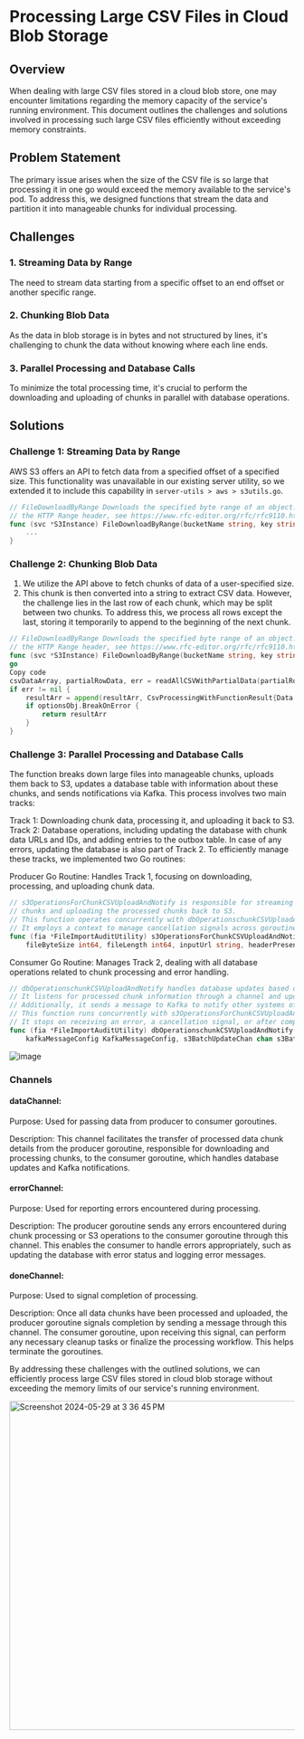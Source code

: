 # Processing Large CSV Files in Cloud Blob Storage

## Overview

When dealing with large CSV files stored in a cloud blob store, one may encounter limitations regarding the memory capacity of the service's running environment. This document outlines the challenges and solutions involved in processing such large CSV files efficiently without exceeding memory constraints.

## Problem Statement

The primary issue arises when the size of the CSV file is so large that processing it in one go would exceed the memory available to the service's pod. To address this, we designed functions that stream the data and partition it into manageable chunks for individual processing.

## Challenges

### 1. Streaming Data by Range

The need to stream data starting from a specific offset to an end offset or another specific range.

### 2. Chunking Blob Data

As the data in blob storage is in bytes and not structured by lines, it's challenging to chunk the data without knowing where each line ends.

### 3. Parallel Processing and Database Calls

To minimize the total processing time, it's crucial to perform the downloading and uploading of chunks in parallel with database operations.

## Solutions

### Challenge 1: Streaming Data by Range

AWS S3 offers an API to fetch data from a specified offset of a specified size. This functionality was unavailable in our existing server utility, so we extended it to include this capability in `server-utils > aws > s3utils.go`.
```go
// FileDownloadByRange Downloads the specified byte range of an object. For more information about
// the HTTP Range header, see https://www.rfc-editor.org/rfc/rfc9110.html#name-range
func (svc *S3Instance) FileDownloadByRange(bucketName string, key string, logger *logrus.Entry, offset int64, byteLength int64, fileLength int64) (string, int64, error) {
    ...
}
```

### Challenge 2: Chunking Blob Data

1. We utilize the API above to fetch chunks of data of a user-specified size.
2. This chunk is then converted into a string to extract CSV data. However, the challenge lies in the last row of each chunk, which may be split between two chunks. To address this, we process all rows except the last, storing it temporarily to append to the beginning of the next chunk.

```go
// FileDownloadByRange Downloads the specified byte range of an object. For more information about
// the HTTP Range header, see https://www.rfc-editor.org/rfc/rfc9110.html#name-range
func (svc *S3Instance) FileDownloadByRange(bucketName string, key string, logger *logrus.Entry, offset int64, byt ...
go
Copy code
csvDataArray, partialRowData, err = readAllCSVWithPartialData(partialRowData+string(csvDataBytes), currentOffset
if err != nil {
    resultArr = append(resultArr, CsvProcessingWithFunctionResult{Data: nil, Err: err})
    if optionsObj.BreakOnError {
        return resultArr
    }
}
```
### Challenge 3: Parallel Processing and Database Calls

The function breaks down large files into manageable chunks, uploads them back to S3, updates a database table with information about these chunks, and sends notifications via Kafka. This process involves two main tracks:

Track 1: Downloading chunk data, processing it, and uploading it back to S3.
Track 2: Database operations, including updating the database with chunk data URLs and IDs, and adding entries to the outbox table.
In case of any errors, updating the database is also part of Track 2. To efficiently manage these tracks, we implemented two Go routines:

Producer Go Routine: Handles Track 1, focusing on downloading, processing, and uploading chunk data.
```go
// s3OperationsForChunkCSVUploadAndNotify is responsible for streaming data from an S3 CSV file in
// chunks and uploading the processed chunks back to S3.
// This function operates concurrently with dbOperationschunkCSVUploadAndNotify, sharing state via channels.
// It employs a context to manage cancellation signals across goroutines, ensuring graceful shutdown on errors or completion.
func (fia *FileImportAuditUtility) s3OperationsForChunkCSVUploadAndNotify(ctx context.Context, cancel context.CancelFunc, bucket string,
	fileByteSize int64, fileLength int64, inputUrl string, headerPresent bool, s3BatchUpdateChan chan s3BatchChanData, s3BatchErrorChan chan error){...}
```

Consumer Go Routine: Manages Track 2, dealing with all database operations related to chunk processing and error handling.
```go
// dbOperationschunkCSVUploadAndNotify handles database updates based on the results of the S3 chunk processing.
// It listens for processed chunk information through a channel and updates database entries accordingly.
// Additionally, it sends a message to Kafka to notify other systems of the update.
// This function runs concurrently with s3OperationsForChunkCSVUploadAndNotify and uses a shared context for cancellation.
// It stops on receiving an error, a cancellation signal, or after completing all updates.
func (fia *FileImportAuditUtility) dbOperationschunkCSVUploadAndNotify(ctx context.Context, auditEntryId int, tag string, userId int64,
	kafkaMessageConfig KafkaMessageConfig, s3BatchUpdateChan chan s3BatchChanData, s3BatchErrorChan chan error){...}
```
![image](https://github.com/shoaib4/FileImportUtilis/assets/34734357/e82695ca-eced-405b-abbe-aa305b2e4184)

### Channels
#### dataChannel:

Purpose: Used for passing data from producer to consumer goroutines.

Description: This channel facilitates the transfer of processed data chunk details from the producer goroutine, responsible for downloading and processing chunks, to the consumer goroutine, which handles database updates and Kafka notifications.

#### errorChannel:

Purpose: Used for reporting errors encountered during processing.

Description: The producer goroutine sends any errors encountered during chunk processing or S3 operations to the consumer goroutine through this channel. This enables the consumer to handle errors appropriately, such as updating the database with error status and logging error messages.

#### doneChannel:

Purpose: Used to signal completion of processing.

Description: Once all data chunks have been processed and uploaded, the producer goroutine signals completion by sending a message through this channel. The consumer goroutine, upon receiving this signal, can perform any necessary cleanup tasks or finalize the processing workflow. This helps terminate the goroutines. 

By addressing these challenges with the outlined solutions, we can efficiently process large CSV files stored in cloud blob storage without exceeding the memory limits of our service's running environment.

<img width="582" alt="Screenshot 2024-05-29 at 3 36 45 PM" src="https://github.com/shoaib4/FileImportUtilis/assets/34734357/d2426496-626e-4f6e-a24c-9886d8a4981e">

